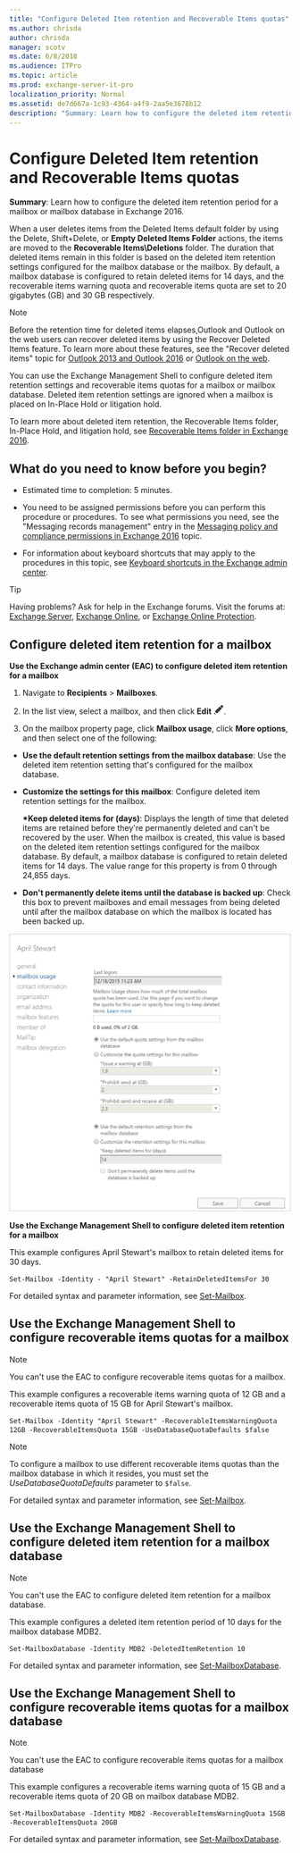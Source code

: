 ```yaml
---
title: "Configure Deleted Item retention and Recoverable Items quotas"
ms.author: chrisda
author: chrisda
manager: scotv
ms.date: 6/8/2018
ms.audience: ITPro
ms.topic: article
ms.prod: exchange-server-it-pro
localization_priority: Normal
ms.assetid: de7d667a-1c93-4364-a4f9-2aa5e3678b12
description: "Summary: Learn how to configure the deleted item retention period for a mailbox or mailbox database in Exchange 2016."
---
```


# Configure Deleted Item retention and Recoverable Items quotas

 **Summary**: Learn how to configure the deleted item retention period for a mailbox or mailbox database in Exchange 2016.
  
When a user deletes items from the Deleted Items default folder by using the Delete, Shift+Delete, or **Empty Deleted Items Folder** actions, the items are moved to the **Recoverable Items\Deletions** folder. The duration that deleted items remain in this folder is based on the deleted item retention settings configured for the mailbox database or the mailbox. By default, a mailbox database is configured to retain deleted items for 14 days, and the recoverable items warning quota and recoverable items quota are set to 20 gigabytes (GB) and 30 GB respectively.
  
> [!NOTE]
> Before the retention time for deleted items elapses,Outlook and Outlook on the web users can recover deleted items by using the Recover Deleted Items feature. To learn more about these features, see the "Recover deleted items" topic for [Outlook 2013 and Outlook 2016](https://go.microsoft.com/fwlink/p/?LinkId=821537) or [Outlook on the web](https://go.microsoft.com/fwlink/p/?linkId=198207).
  
You can use the Exchange Management Shell to configure deleted item retention settings and recoverable items quotas for a mailbox or mailbox database. Deleted item retention settings are ignored when a mailbox is placed on In-Place Hold or litigation hold.
  
To learn more about deleted item retention, the Recoverable Items folder, In-Place Hold, and litigation hold, see [Recoverable Items folder in Exchange 2016](../../policy-and-compliance/recoverable-items-folder/recoverable-items-folder.md).
  
## What do you need to know before you begin?

- Estimated time to completion: 5 minutes.
    
- You need to be assigned permissions before you can perform this procedure or procedures. To see what permissions you need, see the "Messaging records management" entry in the [Messaging policy and compliance permissions in Exchange 2016](../../permissions/feature-permissions/policy-and-compliance-permissions.md) topic.
    
- For information about keyboard shortcuts that may apply to the procedures in this topic, see [Keyboard shortcuts in the Exchange admin center](../../about-documentation/exchange-admin-center-keyboard-shortcuts.md).
    
> [!TIP]
> Having problems? Ask for help in the Exchange forums. Visit the forums at: [Exchange Server](https://go.microsoft.com/fwlink/p/?linkId=60612), [Exchange Online](https://go.microsoft.com/fwlink/p/?linkId=267542), or [Exchange Online Protection](https://go.microsoft.com/fwlink/p/?linkId=285351).
  
## Configure deleted item retention for a mailbox

 **Use the Exchange admin center (EAC) to configure deleted item retention for a mailbox**
  
1. Navigate to **Recipients** \> **Mailboxes**.
    
2. In the list view, select a mailbox, and then click **Edit** ![Edit icon](../../media/ITPro_EAC_EditIcon.png).
    
3. On the mailbox property page, click **Mailbox usage**, click **More options**, and then select one of the following:
    
  - **Use the default retention settings from the mailbox database**: Use the deleted item retention setting that's configured for the mailbox database.
    
  - **Customize the settings for this mailbox**: Configure deleted item retention settings for the mailbox.
    
    **\*Keep deleted items for (days)**: Displays the length of time that deleted items are retained before they're permanently deleted and can't be recovered by the user. When the mailbox is created, this value is based on the deleted item retention settings configured for the mailbox database. By default, a mailbox database is configured to retain deleted items for 14 days. The value range for this property is from 0 through 24,855 days.
    
  - **Don't permanently delete items until the database is backed up**: Check this box to prevent mailboxes and email messages from being deleted until after the mailbox database on which the mailbox is located has been backed up.
    
![default retention settings](../../media/f91ba717-276d-4b2b-87c4-036b92db1e85.jpg)
  
 **Use the Exchange Management Shell to configure deleted item retention for a mailbox**
  
This example configures April Stewart's mailbox to retain deleted items for 30 days.
  
```
Set-Mailbox -Identity - "April Stewart" -RetainDeletedItemsFor 30
```

For detailed syntax and parameter information, see [Set-Mailbox](http://technet.microsoft.com/library/a0d413b9-d949-4df6-ba96-ac0906dedae2.aspx).
  
## Use the Exchange Management Shell to configure recoverable items quotas for a mailbox

> [!NOTE]
> You can't use the EAC to configure recoverable items quotas for a mailbox.
  
This example configures a recoverable items warning quota of 12 GB and a recoverable items quota of 15 GB for April Stewart's mailbox.
  
```
Set-Mailbox -Identity "April Stewart" -RecoverableItemsWarningQuota 12GB -RecoverableItemsQuota 15GB -UseDatabaseQuotaDefaults $false
```

> [!NOTE]
> To configure a mailbox to use different recoverable items quotas than the mailbox database in which it resides, you must set the _UseDatabaseQuotaDefaults_ parameter to `$false`.
  
For detailed syntax and parameter information, see [Set-Mailbox](http://technet.microsoft.com/library/a0d413b9-d949-4df6-ba96-ac0906dedae2.aspx).
  
## Use the Exchange Management Shell to configure deleted item retention for a mailbox database

> [!NOTE]
> You can't use the EAC to configure deleted item retention for a mailbox database.
  
This example configures a deleted item retention period of 10 days for the mailbox database MDB2.
  
```
Set-MailboxDatabase -Identity MDB2 -DeletedItemRetention 10
```

For detailed syntax and parameter information, see [Set-MailboxDatabase](http://technet.microsoft.com/library/a01edc66-bc10-4f65-9df4-432cb9e88f58.aspx).
  
## Use the Exchange Management Shell to configure recoverable items quotas for a mailbox database

> [!NOTE]
> You can't use the EAC to configure recoverable items quotas for a mailbox database 
  
This example configures a recoverable items warning quota of 15 GB and a recoverable items quota of 20 GB on mailbox database MDB2.
  
```
Set-MailboxDatabase -Identity MDB2 -RecoverableItemsWarningQuota 15GB -RecoverableItemsQuota 20GB
```

For detailed syntax and parameter information, see [Set-MailboxDatabase](http://technet.microsoft.com/library/a01edc66-bc10-4f65-9df4-432cb9e88f58.aspx).
  

